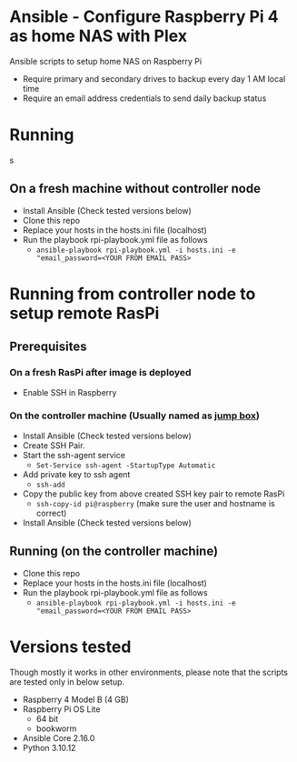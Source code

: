 # Ansible - Configure Raspberry Pi 4 as home NAS with Plex
Ansible scripts to setup home NAS on Raspberry Pi
- Require primary and secondary drives to backup every day 1 AM local time
- Require an email address credentials to send daily backup status

# Running
s
## On a fresh machine without controller node
- Install Ansible (Check tested versions below)
- Clone this repo
- Replace your hosts in the hosts.ini file (localhost)
- Run the playbook rpi-playbook.yml file as follows
    - `ansible-playbook rpi-playbook.yml -i hosts.ini -e "email_password=<YOUR FROM EMAIL PASS>`

# Running from controller node to setup remote RasPi

## Prerequisites

### On a fresh RasPi after image is deployed
- Enable SSH in Raspberry

### On the controller machine (Usually named as [jump box](https://en.wikipedia.org/wiki/Jump_server))
- Install Ansible (Check tested versions below)
- Create SSH Pair.
- Start the ssh-agent service
    - `Set-Service ssh-agent -StartupType Automatic`
- Add private key to ssh agent
    - `ssh-add `
- Copy the public key from above created SSH key pair to remote RasPi
    - `ssh-copy-id pi@raspberry` (make sure the user and hostname is correct)
- Install Ansible (Check tested versions below)

## Running (on the controller machine)
- Clone this repo
- Replace your hosts in the hosts.ini file (localhost)
- Run the playbook rpi-playbook.yml file as follows
    - `ansible-playbook rpi-playbook.yml -i hosts.ini -e "email_password=<YOUR FROM EMAIL PASS>`

# Versions tested

Though mostly it works in other environments, please note that the scripts are tested only in below setup.

- Raspberry 4 Model B (4 GB)
- Raspberry Pi OS Lite
  - 64 bit
  - bookworm
- Ansible Core 2.16.0
- Python 3.10.12